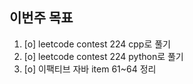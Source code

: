 ## 이번주 목표
1. [o] leetcode contest 224 cpp로 풀기
2. [o] leetcode contest 224 python로 풀기
3. [o] 이팩티브 자바 item 61~64 정리


